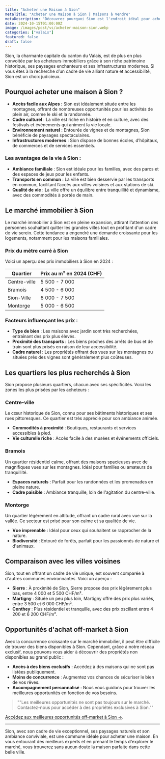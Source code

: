```yaml
--- 
title: "Acheter une Maison à Sion" 
metaTitle: "Acheter une Maison à Sion | Maisons à Vendre" 
metaDescription: "Découvrez pourquoi Sion est l'endroit idéal pour acheter une maison. Explorez le marché immobilier local, les quartiers recherchés et nos conseils pour réussir votre achat." 
date: 2024-10-15T01:00:00Z 
image: /images/post/vs/acheter-maison-sion.webp 
categories: ["valais"] 
featured: false 
draft: false 
--- 
```


Sion, la charmante capitale du canton du Valais, est de plus en plus convoitée par les acheteurs immobiliers grâce à son riche patrimoine historique, ses paysages enchanteurs et ses infrastructures modernes. Si vous êtes à la recherche d’un cadre de vie alliant nature et accessibilité, Sion est un choix judicieux.

## Pourquoi acheter une maison à Sion ?
- **Accès facile aux Alpes** : Sion est idéalement située entre les montagnes, offrant de nombreuses opportunités pour les activités de plein air, comme le ski et la randonnée.
- **Cadre culturel** : La ville est riche en histoire et en culture, avec des festivals et événements qui animent la vie locale.
- **Environnement naturel** : Entourée de vignes et de montagnes, Sion bénéficie de paysages spectaculaires.
- **Infrastructures modernes** : Sion dispose de bonnes écoles, d’hôpitaux, de commerces et de services essentiels.

### Les avantages de la vie à Sion :
- **Ambiance familiale** : Sion est idéale pour les familles, avec des parcs et des espaces de jeux pour les enfants.
- **Transports en commun** : La ville est bien desservie par les transports en commun, facilitant l’accès aux villes voisines et aux stations de ski.
- **Qualité de vie** : La ville offre un équilibre entre tranquillité et dynamisme, avec des commodités à portée de main.

## Le marché immobilier à Sion
Le marché immobilier à Sion est en pleine expansion, attirant l'attention des personnes souhaitant quitter les grandes villes tout en profitant d'un cadre de vie serein. Cette tendance a engendré une demande croissante pour les logements, notamment pour les maisons familiales.

### Prix du mètre carré à Sion
Voici un aperçu des prix immobiliers à Sion en 2024 :

| Quartier                | Prix au m² en 2024 (CHF) |
|------------------------|--------------------------|
| Centre-ville           | 5 500 - 7 000            |
| Bramois                | 4 500 - 6 000            |
| Sion-Ville             | 6 000 - 7 500            |
| Montorge               | 5 000 - 6 500            |

### Facteurs influençant les prix :
- **Type de bien** : Les maisons avec jardin sont très recherchées, entraînant des prix plus élevés.
- **Proximité des transports** : Les biens proches des arrêts de bus et de train sont plus prisés en raison de leur accessibilité.
- **Cadre naturel** : Les propriétés offrant des vues sur les montagnes ou situées près des vignes sont généralement plus coûteuses.

## Les quartiers les plus recherchés à Sion
Sion propose plusieurs quartiers, chacun avec ses spécificités. Voici les zones les plus prisées par les acheteurs :

### Centre-ville
Le cœur historique de Sion, connu pour ses bâtiments historiques et ses rues pittoresques. Ce quartier est très apprécié pour son ambiance animée.
- **Commodités à proximité** : Boutiques, restaurants et services accessibles à pied.
- **Vie culturelle riche** : Accès facile à des musées et événements officiels.

### Bramois
Un quartier résidentiel calme, offrant des maisons spacieuses avec de magnifiques vues sur les montagnes. Idéal pour familles ou amateurs de tranquillité.
- **Espaces naturels** : Parfait pour les randonnées et les promenades en pleine nature.
- **Cadre paisible** : Ambiance tranquille, loin de l'agitation du centre-ville.

### Montorge
Un quartier légèrement en altitude, offrant un cadre rural avec vue sur la vallée. Ce secteur est prisé pour son calme et sa qualitée de vie.
- **Vue imprenable** : Idéal pour ceux qui souhaitent se rapprocher de la nature.
- **Biodiversité** : Entouré de forêts, parfait pour les passionnés de nature et d'animaux.

## Comparaison avec les villes voisines
Sion, tout en offrant un cadre de vie unique, est souvent comparée à d'autres communes environnantes. Voici un aperçu :
- **Sierre** : À proximité de Sion, Sierre propose des prix légèrement plus bas, entre 4 000 et 5 500 CHF/m².
- **Martigny** : Située un peu plus loin, Martigny offre des prix plus variés, entre 3 500 et 6 000 CHF/m².
- **Conthey** : Plus résidentiel et tranquille, avec des prix oscillant entre 4 200 et 6 200 CHF/m².

## Opportunités d'achat off-market à Sion
Avec la concurrence croissante sur le marché immobilier, il peut être difficile de trouver des biens disponibles à Sion. Cependant, grâce à notre réseau exclusif, nous pouvons vous aider à découvrir des propriétés non disponibles au grand public :
- **Accès à des biens exclusifs** : Accédez à des maisons qui ne sont pas listées publiquement.
- **Moins de concurrence** : Augmentez vos chances de sécuriser le bien de vos rêves.
- **Accompagnement personnalisé** : Nous vous guidons pour trouver les meilleures opportunités en fonction de vos besoins.

> ""Les meilleures opportunités ne sont pas toujours sur le marché. Contactez-nous pour accéder à des propriétés exclusives à Sion.""

[Accédez aux meilleures opportunités off-market à Sion ->](/contact).

---

Sion, avec son cadre de vie exceptionnel, ses paysages naturels et son ambiance conviviale, est une commune idéale pour acheter une maison. En vous entourant des meilleurs experts et en prenant le temps d'explorer le marché, vous trouverez sans aucun doute la maison parfaite dans cette belle ville.